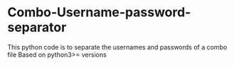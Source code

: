 # Combo-Username-password-separator
This python code is to separate the usernames and passwords of a combo file
Based on python3>= versions
